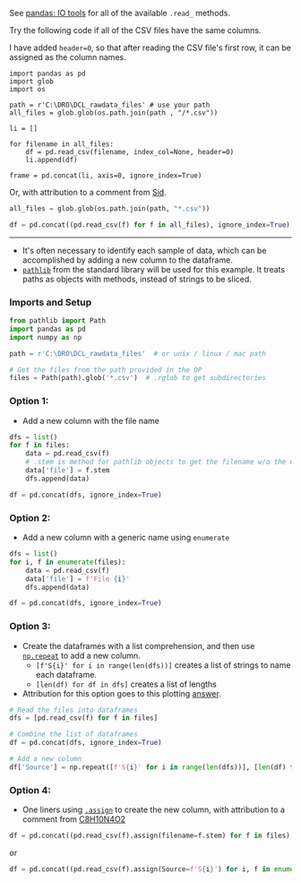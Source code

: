 See [pandas: IO tools][1] for all of the available `.read_` methods.

Try the following code if all of the CSV files have the same columns.

I have added `header=0`, so that after reading the CSV file's first row, it can be assigned as the column names.

    import pandas as pd
    import glob
    import os

    path = r'C:\DRO\DCL_rawdata_files' # use your path
    all_files = glob.glob(os.path.join(path , "/*.csv"))

    li = []

    for filename in all_files:
        df = pd.read_csv(filename, index_col=None, header=0)
        li.append(df)

    frame = pd.concat(li, axis=0, ignore_index=True)

Or, with attribution to a comment from [Sid][2].

```python
all_files = glob.glob(os.path.join(path, "*.csv"))

df = pd.concat((pd.read_csv(f) for f in all_files), ignore_index=True)
```
---

- It's often necessary to identify each sample of data, which can be accomplished by adding a new column to the dataframe.
- [`pathlib`][3] from the standard library will be used for this example. It treats paths as objects with methods, instead of strings to be sliced.

### Imports and Setup

```python
from pathlib import Path
import pandas as pd
import numpy as np

path = r'C:\DRO\DCL_rawdata_files'  # or unix / linux / mac path

# Get the files from the path provided in the OP
files = Path(path).glob('*.csv')  # .rglob to get subdirectories
```

### Option 1:

- Add a new column with the file name

```python
dfs = list()
for f in files:
    data = pd.read_csv(f)
    # .stem is method for pathlib objects to get the filename w/o the extension
    data['file'] = f.stem
    dfs.append(data)

df = pd.concat(dfs, ignore_index=True)
```

### Option 2:

- Add a new column with a generic name using `enumerate`

```python
dfs = list()
for i, f in enumerate(files):
    data = pd.read_csv(f)
    data['file'] = f'File {i}'
    dfs.append(data)

df = pd.concat(dfs, ignore_index=True)
```

### Option 3:

- Create the dataframes with a list comprehension, and then use [`np.repeat`][4] to add a new column.
  - `[f'S{i}' for i in range(len(dfs))]` creates a list of strings to name each dataframe.
  - `[len(df) for df in dfs]` creates a list of lengths
- Attribution for this option goes to this plotting [answer][5].


```python
# Read the files into dataframes
dfs = [pd.read_csv(f) for f in files]

# Combine the list of dataframes
df = pd.concat(dfs, ignore_index=True)

# Add a new column
df['Source'] = np.repeat([f'S{i}' for i in range(len(dfs))], [len(df) for df in dfs])
```

### Option 4:

- One liners using [`.assign`][6] to create the new column, with attribution to a comment from [C8H10N4O2][7]

```python
df = pd.concat((pd.read_csv(f).assign(filename=f.stem) for f in files), ignore_index=True)
```

or

```python
df = pd.concat((pd.read_csv(f).assign(Source=f'S{i}') for i, f in enumerate(files)), ignore_index=True)
```

  [1]: https://pandas.pydata.org/docs/user_guide/io.html
  [2]: https://stackoverflow.com/users/3888455/sid
  [3]: https://docs.python.org/3/library/pathlib.html
  [4]: https://numpy.org/doc/stable/reference/generated/numpy.repeat.html
  [5]: https://stackoverflow.com/a/65951915/7758804
  [6]: https://pandas.pydata.org/docs/reference/api/pandas.DataFrame.assign.html
  [7]: https://stackoverflow.com/users/2573061/c8h10n4o2



